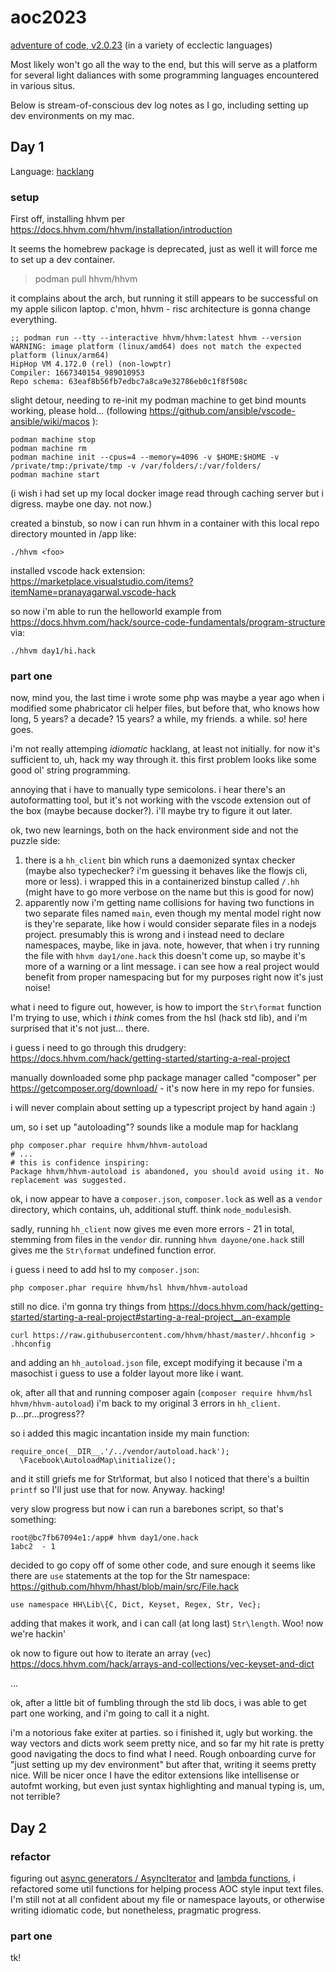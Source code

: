# aoc2023

[adventure of code, v2.0.23](https://adventofcode.com/) (in a variety of ecclectic languages)

Most likely won't go all the way to the end, but this will serve as a platform for several light daliances with some programming languages encountered in various situs.

Below is stream-of-conscious dev log notes as I go, including setting up dev environments on my mac.

## Day 1

Language: [hacklang](https://docs.hhvm.com/hack)

### setup

First off, installing hhvm per https://docs.hhvm.com/hhvm/installation/introduction

It seems the homebrew package is deprecated, just as well it will force me to set up a dev container.

> podman pull hhvm/hhvm

it complains about the arch, but running it still appears to be successful on my apple silicon laptop. c'mon, hhvm - risc architecture is gonna change everything.

```
;; podman run --tty --interactive hhvm/hhvm:latest hhvm --version
WARNING: image platform (linux/amd64) does not match the expected platform (linux/arm64)
HipHop VM 4.172.0 (rel) (non-lowptr)
Compiler: 1667340154_989010953
Repo schema: 63eaf8b56fb7edbc7a8ca9e32786eb0c1f8f508c
```

slight detour, needing to re-init my podman machine to get bind mounts working, please hold...
(following https://github.com/ansible/vscode-ansible/wiki/macos ):

```
podman machine stop
podman machine rm
podman machine init --cpus=4 --memory=4096 -v $HOME:$HOME -v /private/tmp:/private/tmp -v /var/folders/:/var/folders/
podman machine start
```

(i wish i had set up my local docker image read through caching server but i digress. maybe one day. not now.)

created a binstub, so now i can run hhvm in a container with this local repo directory mounted in /app like:

```
./hhvm <foo>
```

installed vscode hack extension: https://marketplace.visualstudio.com/items?itemName=pranayagarwal.vscode-hack

so now i'm able to run the helloworld example from https://docs.hhvm.com/hack/source-code-fundamentals/program-structure via:

```
./hhvm day1/hi.hack
```

### part one

now, mind you, the last time i wrote some php was maybe a year ago when i modified some phabricator cli helper files, but before that, who knows how long, 5 years? a decade? 15 years? a while, my friends. a while. so! here goes.

i'm not really attemping _idiomatic_ hacklang, at least not initially. for now it's sufficient to, uh, hack my way through it. this first problem looks like some good ol' string programming.

annoying that i have to manually type semicolons. i hear there's an autoformatting tool, but it's not working with the vscode extension out of the box (maybe because docker?). i'll maybe try to figure it out later.

ok, two new learnings, both on the hack environment side and not the puzzle side:

1. there is a `hh_client` bin which runs a daemonized syntax checker (maybe also typechecker? i'm guessing it behaves like the flowjs cli, more or less). i wrapped this in a containerized binstup called `/.hh` (might have to go more verbose on the name but this is good for now)
2. apparently now i'm getting name collisions for having two functions in two separate files named `main`, even though my mental model right now is they're separate, like how i would consider separate files in a nodejs project. presumably this is wrong and i instead need to declare namespaces, maybe, like in java. note, however, that when i try running the file with `hhvm day1/one.hack` this doesn't come up, so maybe it's more of a warning or a lint message. i can see how a real project would benefit from proper namespacing but for my purposes right now it's just noise!

what i need to figure out, however, is how to import the `Str\format` function I'm trying to use, which i _think_ comes from the hsl (hack std lib), and i'm surprised that it's not just... there.

i guess i need to go through this drudgery: https://docs.hhvm.com/hack/getting-started/starting-a-real-project

manually downloaded some php package manager called "composer" per https://getcomposer.org/download/ - it's now here in my repo for funsies.

i will never complain about setting up a typescript project by hand again :)

um, so i set up "autoloading"? sounds like a module map for hacklang

```
php composer.phar require hhvm/hhvm-autoload
# ...
# this is confidence inspiring:
Package hhvm/hhvm-autoload is abandoned, you should avoid using it. No replacement was suggested.
```

ok, i now appear to have a `composer.json`, `composer.lock` as well as a `vendor` directory, which contains, uh, additional stuff. think `node_modules`ish.

sadly, running `hh_client` now gives me even more errors - 21 in total, stemming from files in the `vendor` dir.
running `hhvm dayone/one.hack` still gives me the `Str\format` undefined function error.

i guess i need to add hsl to my `composer.json`:

```
php composer.phar require hhvm/hsl hhvm/hhvm-autoload
```

still no dice. i'm gonna try things from https://docs.hhvm.com/hack/getting-started/starting-a-real-project#starting-a-real-project__an-example

```
curl https://raw.githubusercontent.com/hhvm/hhast/master/.hhconfig > .hhconfig
```

and adding an `hh_autoload.json` file, except modifying it because i'm a masochist i guess to use a folder layout more like i want.

ok, after all that and running composer again (`composer require hhvm/hsl hhvm/hhvm-autoload`) i'm back to my original 3 errors in `hh_client`. p...pr...progress??

so i added this magic incantation inside my main function:

```
require_once(__DIR__.'/../vendor/autoload.hack');
  \Facebook\AutoloadMap\initialize();
```

and it still griefs me for Str\format, but also I noticed that there's a builtin `printf` so I'll just use that for now. Anyway. hacking!

very slow progress but now i can run a barebones script, so that's something:

```
root@bc7fb67094e1:/app# hhvm day1/one.hack
1abc2  - 1
```

decided to go copy off of some other code, and sure enough it seems like there are `use` statements at the top for the Str namespace:
https://github.com/hhvm/hhast/blob/main/src/File.hack

```
use namespace HH\Lib\{C, Dict, Keyset, Regex, Str, Vec};
```

adding that makes it work, and i can call (at long last) `Str\length`. Woo! now we're hackin'

ok now to figure out how to iterate an array (`vec`) https://docs.hhvm.com/hack/arrays-and-collections/vec-keyset-and-dict

...

ok, after a little bit of fumbling through the std lib docs, i was able to get part one working, and i'm going to call it a night.

i'm a notorious fake exiter at parties. so i finished it, ugly but working. the way vectors and dicts work seem pretty nice, and so far my hit rate is pretty good navigating the docs to find what I need. Rough onboarding curve for "just setting up my dev environment" but after that, writing it seems pretty nice. Will be nicer once I have the editor extensions like intellisense or autofmt working, but even just syntax highlighting and manual typing is, um, not terrible?

## Day 2

### refactor

figuring out [async generators / AsyncIterator](https://docs.hhvm.com/hack/asynchronous-operations/generators) and [lambda functions](https://docs.hhvm.com/hack/functions/anonymous-functions), i refactored some util functions for helping process AOC style input text files. I'm still not at all confident about my file or namespace layouts, or otherwise writing idiomatic code, but nonetheless, pragmatic progress.

### part one

tk!
